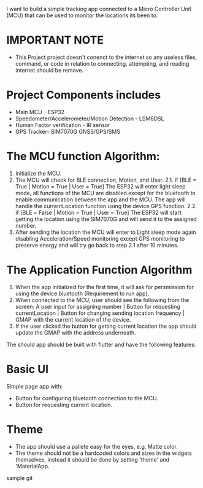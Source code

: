 I want to build a simple tracking app connected to a Micro Controller Unit (MCU) that can be used to monitor the locations its been to.

# IMPORTANT NOTE
 - This Project project doesn't conenct to the internet so any useless files, command, or code in relation to connecting, attempting, and reading internet should be remove.

# Project Components includes
 - Main MCU - ESP32
 - Speedometer/Accelerometer/Motion Detection - LSM6DSL
 - Human Factor verification - IR sensor
 - GPS Tracker- SIM7070G GNSS/GPS/SMS 

# The MCU function Algorithm:
1. Initialize the MCU.
2. The MCU will check for BLE connection, Motion, and User.
2.1. if [BLE = True | Motion = True | User = True] The ESP32 will enter light sleep mode, all functions of the MCU are disabled except for the bluetooth to enable communication between the app and the MCU. The app will handle the currentLocation function using the device GPS function.
2.2. if [BLE = False | Motion = True | User = True] The ESP32 will start getting the location using the SIM7070G and will send it to the assigned number.
3. After sending the location the MCU will enter to Light sleep mode again disabling Acceleration/Speed monitoring except GPS monitoring to preserve energy and will try go back to step 2.1 after 10 minutes.

# The Application Function Algorithm
1. When the app initialized for the first time, it will ask for persmission for using the device bluetooth (Requirement to run app). 
2. When connected to the MCU, user should see the following from the screen: A user input for assigning number | Button for requesting currentLocation | Button for changing sending location frequency | GMAP with the current location of the device.
3. If the user clicked the button for getting current location the app should update the GMAP with the address underneath. 


The should app should be built with flutter and have the following features:

# Basic UI

Simple page app with:
 - Button for configuring bluetooth connection to the MCU.
 - Button for requesting current location.

# Theme

 - The app should use a pallete easy for the eyes, e.g. Matte color. 
 - The theme should not be a hardcoded colors and sizes in the widgets themselves, instead it should be done by setting 'theme' and 'MaterialApp.


 sample git 